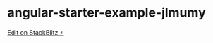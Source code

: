 # angular-starter-example-jlmumy

[Edit on StackBlitz ⚡️](https://stackblitz.com/edit/angular-starter-example-jlmumy)